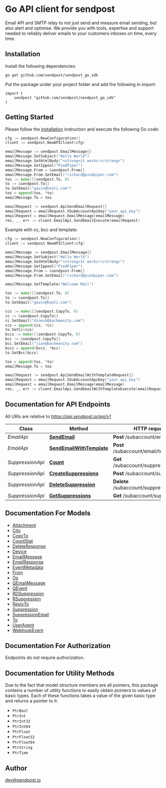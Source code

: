 # Go API client for sendpost

Email API and SMTP relay to not just send and measure email sending, but also alert and optimise. We provide you with tools, expertise and support needed to reliably deliver emails to your customers inboxes on time, every time.

## Installation

Install the following dependencies:

```shell
go get github.com/sendpost/sendpost_go_sdk
```

Put the package under your project folder and add the following in import:

```golang
import (
	sendpost "github.com/sendpost/sendpost_go_sdk"
)
```

## Getting Started

Please follow the [installation](#installation) instruction and execute the following Go code:

```go
cfg := sendpost.NewConfiguration()
client := sendpost.NewAPIClient(cfg)

emailMessage := sendpost.EmailMessage{}
emailMessage.SetSubject("Hello World")
emailMessage.SetHtmlBody("<strong>it works!</strong>")
emailMessage.SetIppool("PiedPiper")
emailMessage.From = &sendpost.From{}
emailMessage.From.SetEmail("richard@piedpiper.com")
tos := make([]sendpost.To, 0)
to := &sendpost.To{}
to.SetEmail("gavin@hooli.com")
tos = append(tos, *to)
emailMessage.To = tos

emailRequest := sendpost.ApiSendEmailRequest{}
emailRequest = emailRequest.XSubAccountApiKey("your_api_key")
emailRequest = emailRequest.EmailMessage(emailMessage)
res, _, err := client.EmailApi.SendEmailExecute(emailRequest)
```

Example with cc, bcc and template:

```go
cfg := sendpost.NewConfiguration()
client := sendpost.NewAPIClient(cfg)

emailMessage := sendpost.EmailMessage{}
emailMessage.SetSubject("Hello World")
emailMessage.SetHtmlBody("<strong>it works!</strong>")
emailMessage.SetIppool("PiedPiper")
emailMessage.From = &sendpost.From{}
emailMessage.From.SetEmail("richard@piedpiper.com")

emailMessage.SetTemplate("Welcome Mail")

tos := make([]sendpost.To, 0)
to := &sendpost.To{}
to.SetEmail("gavin@hooli.com")

ccs := make([]sendpost.CopyTo, 0)
cc := &sendpost.CopyTo{}
cc.SetEmail("dinesh@bachmanity.com")
ccs = append(ccs, *cc)
to.SetCc(ccs)
bccs := make([]sendpost.CopyTo, 0)
bcc := &sendpost.CopyTo{}
bcc.SetEmail("jian@bachmanity.com")
bccs = append(bccs, *bcc)
to.SetBcc(bccs)

tos = append(tos, *to)
emailMessage.To = tos

emailRequest := sendpost.ApiSendEmailWithTemplateRequest{}
emailRequest = emailRequest.XSubAccountApiKey("your_api_key")
emailRequest = emailRequest.EmailMessage(emailMessage)
res, _, err := client.EmailApi.SendEmailWithTemplateExecute(emailRequest)
```

## Documentation for API Endpoints

All URIs are relative to *https://api.sendpost.io/api/v1*

Class | Method | HTTP request | Description
------------ | ------------- | ------------- | -------------
*EmailApi* | [**SendEmail**](docs/EmailApi.md#sendemail) | **Post** /subaccount/email/ | 
*EmailApi* | [**SendEmailWithTemplate**](docs/EmailApi.md#sendemailwithtemplate) | **Post** /subaccount/email/template | 
*SuppressionApi* | [**Count**](docs/SuppressionApi.md#count) | **Get** /subaccount/suppression/count | 
*SuppressionApi* | [**CreateSuppressions**](docs/SuppressionApi.md#createsuppressions) | **Post** /subaccount/suppression/ | 
*SuppressionApi* | [**DeleteSuppression**](docs/SuppressionApi.md#deletesuppression) | **Delete** /subaccount/suppression/ | 
*SuppressionApi* | [**GetSuppressions**](docs/SuppressionApi.md#getsuppressions) | **Get** /subaccount/suppression/ | 


## Documentation For Models

 - [Attachment](docs/Attachment.md)
 - [City](docs/City.md)
 - [CopyTo](docs/CopyTo.md)
 - [CountStat](docs/CountStat.md)
 - [DeleteResponse](docs/DeleteResponse.md)
 - [Device](docs/Device.md)
 - [EmailMessage](docs/EmailMessage.md)
 - [EmailResponse](docs/EmailResponse.md)
 - [EventMetadata](docs/EventMetadata.md)
 - [From](docs/From.md)
 - [Os](docs/Os.md)
 - [QEmailMessage](docs/QEmailMessage.md)
 - [QEvent](docs/QEvent.md)
 - [RDSuppression](docs/RDSuppression.md)
 - [RSuppression](docs/RSuppression.md)
 - [ReplyTo](docs/ReplyTo.md)
 - [Suppression](docs/Suppression.md)
 - [SuppressionEmail](docs/SuppressionEmail.md)
 - [To](docs/To.md)
 - [UserAgent](docs/UserAgent.md)
 - [WebhookEvent](docs/WebhookEvent.md)


## Documentation For Authorization

Endpoints do not require authorization.


## Documentation for Utility Methods

Due to the fact that model structure members are all pointers, this package contains
a number of utility functions to easily obtain pointers to values of basic types.
Each of these functions takes a value of the given basic type and returns a pointer to it:

* `PtrBool`
* `PtrInt`
* `PtrInt32`
* `PtrInt64`
* `PtrFloat`
* `PtrFloat32`
* `PtrFloat64`
* `PtrString`
* `PtrTime`

## Author

dev@sendpost.io
